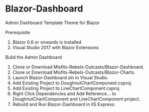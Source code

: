# Blazor-Dashboard
Admin Dashboard Template Theme for Blazor

Prerequisite
1. Blazor 0.6 or onwards is installed
2. Visual Studio 2017 with Blazor Extensions

Build the Admin Dashboard
1. Clone or Download Misfits-Rebels-Outcasts/Blazor-Dashboard.
2. Clone or Download Misfits-Rebels-Outcasts/Blazor-Charts.
3. Launch Blazor-Dashboard.sln in Visual Studio.
4. Add Existing Project to DoughnutChartComponent.csproj.
5. Add Existing Project to LineChartComponent.csproj.
6. Right Click Dependencies and Add Reference... to DoughnutChartComponent and LineChartComponent project.
7. Rebuild and Run Blazor-Dashboard in IIS Express.

